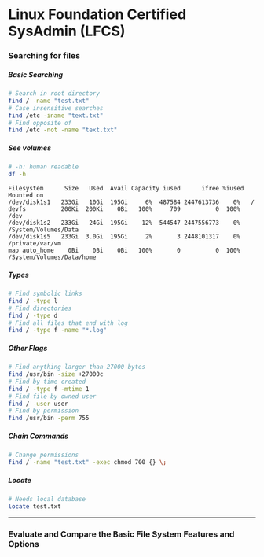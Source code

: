 # Linux Foundation Certified SysAdmin (LFCS)

### Searching for files

##### Basic Searching

```sh
# Search in root directory
find / -name "test.txt"
# Case insensitive searches
find /etc -iname "text.txt"
# Find opposite of
find /etc -not -name "text.txt"
```

##### See volumes

```sh
# -h: human readable
df -h
```

```
Filesystem      Size   Used  Avail Capacity iused      ifree %iused  Mounted on
/dev/disk1s1   233Gi   10Gi  195Gi     6%  487584 2447613736    0%   /
devfs          200Ki  200Ki    0Bi   100%     709          0  100%   /dev
/dev/disk1s2   233Gi   24Gi  195Gi    12%  544547 2447556773    0%   /System/Volumes/Data
/dev/disk1s5   233Gi  3.0Gi  195Gi     2%       3 2448101317    0%   /private/var/vm
map auto_home    0Bi    0Bi    0Bi   100%       0          0  100%   /System/Volumes/Data/home
```

##### Types

```sh
# Find symbolic links
find / -type l
# Find directories
find / -type d
# Find all files that end with log
find / -type f -name "*.log"
```

##### Other Flags

```sh
# Find anything larger than 27000 bytes
find /usr/bin -size +27000c
# Find by time created
find / -type f -mtime 1
# Find file by owned user
find / -user user
# Find by permission
find /usr/bin -perm 755
```

##### Chain Commands

```sh
# Change permissions
find / -name "test.txt" -exec chmod 700 {} \;
```

##### Locate

```sh
# Needs local database
locate test.txt
```

---

### Evaluate and Compare the Basic File System Features and Options
